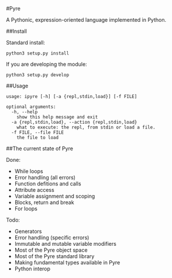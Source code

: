 #Pyre

A Pythonic, expression-oriented language implemented in Python.

##Install

Standard install:

```
python3 setup.py install
```

If you are developing the module:

```
python3 setup.py develop
```

##Usage

```
usage: ipyre [-h] [-a {repl,stdin,load}] [-f FILE]

optional arguments:
  -h, --help                                        
  	show this help message and exit
  -a {repl,stdin,load}, --action {repl,stdin,load}  
  	what to execute: the repl, from stdin or load a file.
  -f FILE, --file FILE
  	the file to load
```

##The current state of Pyre

Done:

* While loops
* Error handling (all errors)
* Function defitions and calls
* Attribute access
* Variable assignment and scoping
* Blocks, return and break
* For loops

Todo:

* Generators
* Error handling (specific errors)
* Immutable and mutable variable modifiers
* Most of the Pyre object space
* Most of the Pyre standard library
* Making fundamental types available in Pyre
* Python interop